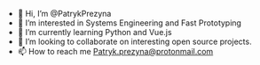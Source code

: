 - 👋 Hi, I’m @PatrykPrezyna
- 👀 I’m interested in Systems Engineering and Fast Prototyping
- 🌱 I’m currently learning Python and Vue.js
- 💞️ I’m looking to collaborate on interesting open source projects. 
- 📫 How to reach me Patryk.prezyna@protonmail.com

<!---
PatrykPrezyna/PatrykPrezyna is a ✨ special ✨ repository because its `README.md` (this file) appears on your GitHub profile.
You can click the Preview link to take a look at your changes.
--->
